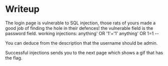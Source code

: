 # Writeup

The login page is vulnerable to SQL injection, those rats of yours made a good job of finding the hole in their defences!
the vulnerable field is the password field. working injections:
anything' OR '1'='1'
anything' OR 1=1 --

You can deduce from the description that the username should be admin.

Successful injections sends you to the next page which shows a gif that has the flag.